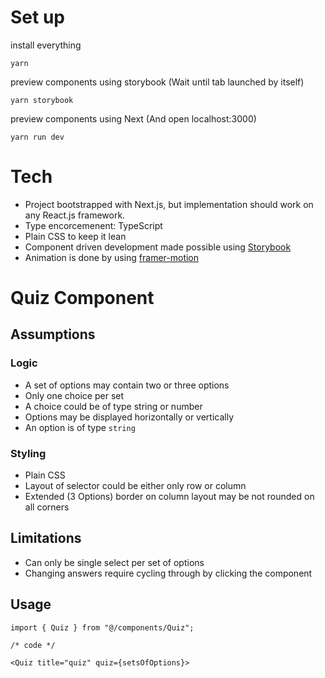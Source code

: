 # Set up

install everything

```
yarn 
```

preview components using storybook (Wait until tab launched by itself)

```
yarn storybook
```

preview components using Next (And open localhost:3000)

```
yarn run dev
```

# Tech

- Project bootstrapped with Next.js, but implementation should work on any React.js framework.
- Type encorcemenent: TypeScript
- Plain CSS to keep it lean
- Component driven development made possible using [Storybook](https://storybook.js.org/)
- Animation is done by using [framer-motion](https://www.framer.com/motion/)

# Quiz Component

## Assumptions

### Logic

- A set of options may contain two or three options
- Only one choice per set
- A choice could be of type string or number
- Options may be displayed horizontally or vertically
- An option is of type `string`

### Styling

- Plain CSS
- Layout of selector could be either only row or column
- Extended (3 Options) border on column layout may be not rounded on all corners


## Limitations

- Can only be single select per set of options
- Changing answers require cycling through by clicking the component

## Usage

```
import { Quiz } from "@/components/Quiz";

/* code */

<Quiz title="quiz" quiz={setsOfOptions}>
```
